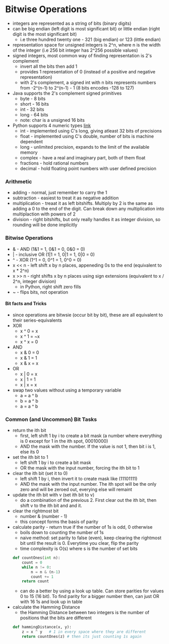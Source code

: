 # Bitwise Operations
- integers are represented as a string of bits (binary digits)
- can be big endian (left digit is most significant bit) or little endian (right digit is the most significant bit)
    - i.e three hundred twenty one - 321 (big endian) or 123 (little endian)
- representation space for unsigned integers is 2^n, where n is the width of the integer (i.e 256 bit integer has 2^256 possible values)
- signed integers, most common way of finding representation is 2's complement
    - invert all the bits then add 1
    - provides 1 representation of 0 (instead of a positive and negative representation)
    - with 2's complement, a signed int with n bits represents numbers from -2^(n-1) to 2^(n-1) - 1 (8 bits encodes -128 to 127)
- Java supports the 2's complement signed primitives
    - byte - 8 bits
    - short - 16 bits
    - int - 32 bits
    - long - 64 bits
    - note: char is a unsigned 16 bits
- Python supports 4 numeric types [link](https://docs.python.org/2/library/stdtypes.html)
    - int - implemented using C's long, giving atleast 32 bits of precisions
    - float - implemented using C's double, number of bits is machine dependent
    - long - unlimited precision, expands to the limit of the available memory
    - complex - have a real and imaginary part, both of them float
    - fractions - hold rational numbers
    - decimal - hold floating point numbers with user defined precision

### Arithmetic
- adding - normal, just remember to carry the 1
- subtraction - easiest to treat it as negative addition
- multiplication - treaat it as left bitshifts.  Multiply by 2 is the same as adding a 0 to the end of the digit.  Can break down any multiplication into multiplaction with powers of 2
- division - right bitshifts, but only really handles it as integer division, so rounding will be done implicitly

### Bitwise Operations
- & - AND (1&1 = 1, 0&1 = 0, 0&0 = 0)
- | - inclusive OR (1|1 = 1, 0|1 = 1, 0|0 = 0)
- ^ - XOR (1^1 = 0, 0^1 = 1, 0^0 = 0)
- x << n - left shift x by n places, appeneding 0s to the end (equivalent to x * 2^n)
- x >> n - right shifts x by n places using sign extensions (equivalent to x / 2^n, integer division)
    - in Python, right shift zero fills
- ~ - flips bits, not operation

#### Bit facts and Tricks
- since operations are bitwsie (occur bit by bit), these are all equivalent to their series-equivalents
- XOR
    - x ^ 0 = x
    - x ^ 1 = ~x
    - x ^ x = 0
- AND
    - x & 0 = 0
    - x & 1 = 1
    - x & x = x
- OR
    - x | 0 = x
    - x | 1 = 1
    - x | x = x
- swap two values without using a temporary variable
    - a = a ^ b
    - b = a ^ b
    - a = a ^ b 


### Common (and Uncommon) Bit Tasks
- return the ith bit
    - first, left shift 1 by i to create a bit mask (a number where everything is 0 except for 1 in the ith spot, 00010000)
    - AND the mask with the number.  If the value is not 1, then bit i is 1, else its 0
- set the ith bit to 1
    - left shift 1 by i to create a bit mask
    - OR the mask with the input number, forcing the ith bit to 1
- clear the ith bit (set it to 0)
    - left shift 1 by i, then invert it to create mask like (11101111)
    - AND the mask with the input number.  The ith spot will be the only zero and will be zeroed out, everying else will remaint
- update the ith bit with v (set ith bit to v)
    - do a combination of the previous 2.  First clear out the ith bit, then shift v to the ith bit and and it.
- clear the rightmost bit
    - number & (number - 1)
    - this concept forms the basis of parity
- calculate parity - return true if the number of 1s is odd, 0 otherwise
    - boils down to counting the number of 1s
    - naive method:  set parity to false (even), keep clearing the rightmost bit until the result is 0.  Everytime you clear, flip the parity
    - time complexity is O(s) where s is the number of set bits
    ```python
    def countOnes(int n):
        count = 0
        while n != 0:
            n = n & (n-1)
            count += 1
        return count
    ```
    - can do a better by using a look up table.  Can store parities for values 0 to 15 (16 bit).  To find parity for a bigger number then, can just OR with 16 1s and look up in table
- calculate the Hamming Distance
    - the Hamming Distance between two integers is the number of positions that the bits are different
    ```python
    def hammingDistance(x, y):
        z = x ^ y   # 1 in every space where they are different
        return countOnes(z) # then its just counting 1s again
    ```